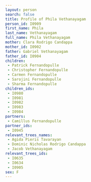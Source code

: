 ```yaml
---
layout: person
search: false
title: Profile of Phila Vethanayagam
person_id: I0909
first_name: Phila
last_name: Vethanayagam
full_name: Phila Vethanayagam
mother: Clara Rodrigo Candappa
mother_id: I0902
father: Gabriel Vethanayagam
father_id: I0904
children:
 - Patrick Fernandopulle
 - Christopher Fernandopulle
 - Carmen Fernandopulle
 - Sarojini Fernandopulle
 - Sharma Fernandopulle
children_ids:
 - I0980
 - I0981
 - I0982
 - I0983
 - I0984
partners:
 - Camillus Fernandopulle
partner_ids:
 - I0945
relevant_trees_names:
 - Agida Pieris Tavarayan
 - Dominic Nicholas Rodrigo Candappa
 - Jacob Vethanayagam
relevant_trees_ids:
 - I0635
 - I0634
 - I0905
sex: F
---
```


